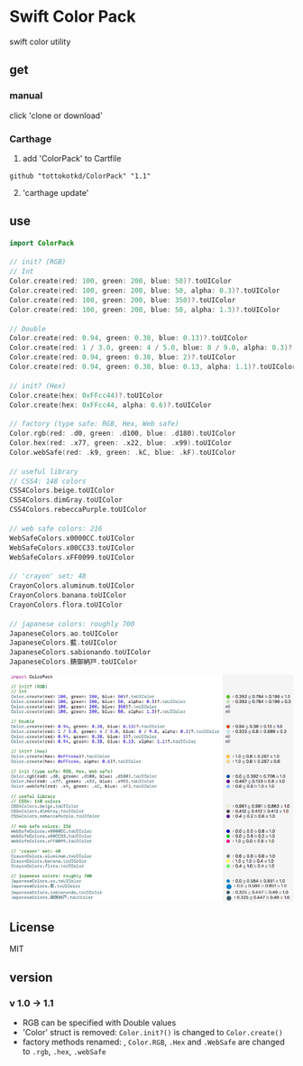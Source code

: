 # Swift Color Pack

swift color utility

## get 

### manual
click 'clone or download' 

### Carthage

1. add 'ColorPack' to Cartfile

```
github "tottokotkd/ColorPack" "1.1"
```

2. 'carthage update'

## use

```swift
import ColorPack

// init? (RGB)
// Int
Color.create(red: 100, green: 200, blue: 50)?.toUIColor
Color.create(red: 100, green: 200, blue: 50, alpha: 0.3)?.toUIColor
Color.create(red: 100, green: 200, blue: 350)?.toUIColor
Color.create(red: 100, green: 200, blue: 50, alpha: 1.3)?.toUIColor

// Double
Color.create(red: 0.94, green: 0.38, blue: 0.13)?.toUIColor
Color.create(red: 1 / 3.0, green: 4 / 5.0, blue: 8 / 9.0, alpha: 0.3)?.toUIColor
Color.create(red: 0.94, green: 0.38, blue: 2)?.toUIColor
Color.create(red: 0.94, green: 0.38, blue: 0.13, alpha: 1.1)?.toUIColor

// init? (Hex)
Color.create(hex: 0xFFcc44)?.toUIColor
Color.create(hex: 0xFFcc44, alpha: 0.6)?.toUIColor

// factory (type safe: RGB, Hex, Web safe)
Color.rgb(red: .d0, green: .d100, blue: .d180).toUIColor
Color.hex(red: .x77, green: .x22, blue: .x99).toUIColor
Color.webSafe(red: .k9, green: .kC, blue: .kF).toUIColor

// useful library
// CSS4: 148 colors
CSS4Colors.beige.toUIColor
CSS4Colors.dimGray.toUIColor
CSS4Colors.rebeccaPurple.toUIColor

// web safe colors: 216
WebSafeColors.x0000CC.toUIColor
WebSafeColors.x00CC33.toUIColor
WebSafeColors.xFF0099.toUIColor

// 'crayon' set: 48
CrayonColors.aluminum.toUIColor
CrayonColors.banana.toUIColor
CrayonColors.flora.toUIColor

// japanese colors: roughly 700
JapaneseColors.ao.toUIColor
JapaneseColors.藍.toUIColor
JapaneseColors.sabionando.toUIColor
JapaneseColors.錆御納戸.toUIColor
```

![playgroupnd](doc/p1.png)

## License
MIT

## version
### v 1.0 -> 1.1
* RGB can be specified with Double values
* 'Color' struct is removed: `Color.init?()` is changed to `Color.create()`
* factory methods renamed: , `Color.RGB`, `.Hex` and `.WebSafe` are changed to `.rgb`, `.hex`, `.webSafe`
